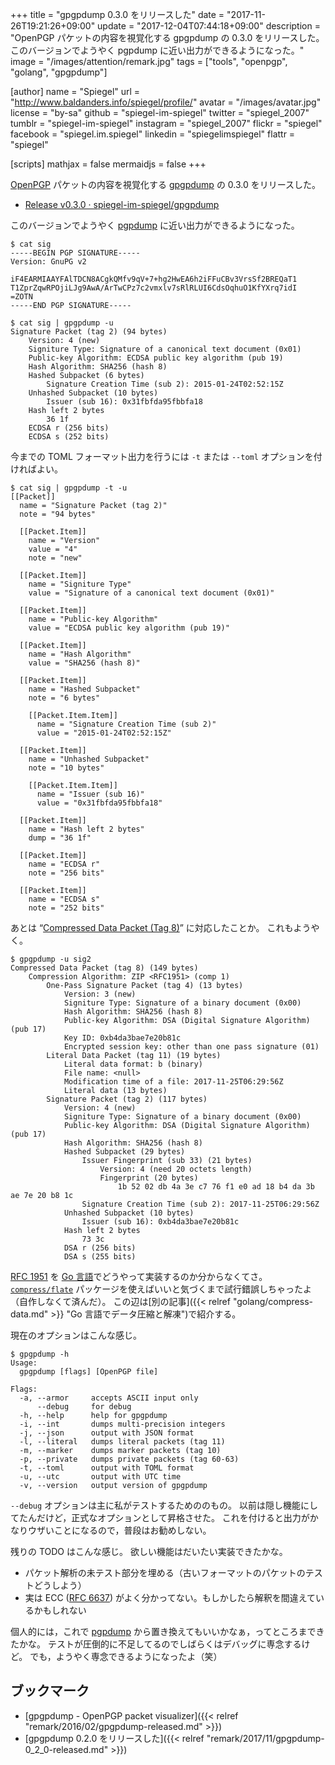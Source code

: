 +++
title = "gpgpdump 0.3.0 をリリースした"
date =  "2017-11-26T19:21:26+09:00"
update =  "2017-12-04T07:44:18+09:00"
description = "OpenPGP パケットの内容を視覚化する gpgpdump の 0.3.0 をリリースした。このバージョンでようやく pgpdump に近い出力ができるようになった。"
image = "/images/attention/remark.jpg"
tags = ["tools", "openpgp", "golang", "gpgpdump"]

[author]
  name      = "Spiegel"
  url       = "http://www.baldanders.info/spiegel/profile/"
  avatar    = "/images/avatar.jpg"
  license   = "by-sa"
  github    = "spiegel-im-spiegel"
  twitter   = "spiegel_2007"
  tumblr    = "spiegel-im-spiegel"
  instagram = "spiegel_2007"
  flickr    = "spiegel"
  facebook  = "spiegel.im.spiegel"
  linkedin  = "spiegelimspiegel"
  flattr    = "spiegel"

[scripts]
  mathjax = false
  mermaidjs = false
+++

[OpenPGP] パケットの内容を視覚化する [gpgpdump] の 0.3.0 をリリースした。

- [Release v0.3.0 · spiegel-im-spiegel/gpgpdump](https://github.com/spiegel-im-spiegel/gpgpdump/releases/tag/v0.3.0)

このバージョンでようやく [pgpdump] に近い出力ができるようになった。

```text
$ cat sig
-----BEGIN PGP SIGNATURE-----
Version: GnuPG v2

iF4EARMIAAYFAlTDCN8ACgkQMfv9qV+7+hg2HwEA6h2iFFuCBv3VrsSf2BREQaT1
T1ZprZqwRPOjiLJg9AwA/ArTwCPz7c2vmxlv7sRlRLUI6CdsOqhuO1KfYXrq7idI
=ZOTN
-----END PGP SIGNATURE-----

$ cat sig | gpgpdump -u
Signature Packet (tag 2) (94 bytes)
    Version: 4 (new)
    Signiture Type: Signature of a canonical text document (0x01)
    Public-key Algorithm: ECDSA public key algorithm (pub 19)
    Hash Algorithm: SHA256 (hash 8)
    Hashed Subpacket (6 bytes)
        Signature Creation Time (sub 2): 2015-01-24T02:52:15Z
    Unhashed Subpacket (10 bytes)
        Issuer (sub 16): 0x31fbfda95fbbfa18
    Hash left 2 bytes
        36 1f
    ECDSA r (256 bits)
    ECDSA s (252 bits)
```

今までの TOML フォーマット出力を行うには `-t` または `--toml` オプションを付ければよい。

```text
$ cat sig | gpgpdump -t -u
[[Packet]]
  name = "Signature Packet (tag 2)"
  note = "94 bytes"

  [[Packet.Item]]
    name = "Version"
    value = "4"
    note = "new"

  [[Packet.Item]]
    name = "Signiture Type"
    value = "Signature of a canonical text document (0x01)"

  [[Packet.Item]]
    name = "Public-key Algorithm"
    value = "ECDSA public key algorithm (pub 19)"

  [[Packet.Item]]
    name = "Hash Algorithm"
    value = "SHA256 (hash 8)"

  [[Packet.Item]]
    name = "Hashed Subpacket"
    note = "6 bytes"

    [[Packet.Item.Item]]
      name = "Signature Creation Time (sub 2)"
      value = "2015-01-24T02:52:15Z"

  [[Packet.Item]]
    name = "Unhashed Subpacket"
    note = "10 bytes"

    [[Packet.Item.Item]]
      name = "Issuer (sub 16)"
      value = "0x31fbfda95fbbfa18"

  [[Packet.Item]]
    name = "Hash left 2 bytes"
    dump = "36 1f"

  [[Packet.Item]]
    name = "ECDSA r"
    note = "256 bits"

  [[Packet.Item]]
    name = "ECDSA s"
    note = "252 bits"
```

あとは “[Compressed Data Packet (Tag 8)](https://tools.ietf.org/html/rfc4880#section-5.6)” に対応したことか。
これもようやく。

```text
$ gpgpdump -u sig2
Compressed Data Packet (tag 8) (149 bytes)
    Compression Algorithm: ZIP <RFC1951> (comp 1)
        One-Pass Signature Packet (tag 4) (13 bytes)
            Version: 3 (new)
            Signiture Type: Signature of a binary document (0x00)
            Hash Algorithm: SHA256 (hash 8)
            Public-key Algorithm: DSA (Digital Signature Algorithm) (pub 17)
            Key ID: 0xb4da3bae7e20b81c
            Encrypted session key: other than one pass signature (01)
        Literal Data Packet (tag 11) (19 bytes)
            Literal data format: b (binary)
            File name: <null>
            Modification time of a file: 2017-11-25T06:29:56Z
            Literal data (13 bytes)
        Signature Packet (tag 2) (117 bytes)
            Version: 4 (new)
            Signiture Type: Signature of a binary document (0x00)
            Public-key Algorithm: DSA (Digital Signature Algorithm) (pub 17)
            Hash Algorithm: SHA256 (hash 8)
            Hashed Subpacket (29 bytes)
                Issuer Fingerprint (sub 33) (21 bytes)
                    Version: 4 (need 20 octets length)
                    Fingerprint (20 bytes)
                        1b 52 02 db 4a 3e c7 76 f1 e0 ad 18 b4 da 3b ae 7e 20 b8 1c
                Signature Creation Time (sub 2): 2017-11-25T06:29:56Z
            Unhashed Subpacket (10 bytes)
                Issuer (sub 16): 0xb4da3bae7e20b81c
            Hash left 2 bytes
                73 3c
            DSA r (256 bits)
            DSA s (255 bits)
```

[RFC 1951] を [Go 言語]でどうやって実装するのか分からなくてさ。
[`compress/flate`] パッケージを使えばいいと気づくまで試行錯誤しちゃったよ（自作しなくて済んだ）。
この辺は[別の記事]({{< relref "golang/compress-data.md" >}} "Go 言語でデータ圧縮と解凍")で紹介する。

現在のオプションはこんな感じ。

```text
$ gpgpdump -h
Usage:
  gpgpdump [flags] [OpenPGP file]

Flags:
  -a, --armor     accepts ASCII input only
      --debug     for debug
  -h, --help      help for gpgpdump
  -i, --int       dumps multi-precision integers
  -j, --json      output with JSON format
  -l, --literal   dumps literal packets (tag 11)
  -m, --marker    dumps marker packets (tag 10)
  -p, --private   dumps private packets (tag 60-63)
  -t, --toml      output with TOML format
  -u, --utc       output with UTC time
  -v, --version   output version of gpgpdump
```

`--debug` オプションは主に私がテストするためののもの。
以前は隠し機能にしてたんだけど，正式なオプションとして昇格させた。
これを付けると出力がかなりウザいことになるので，普段はお勧めしない。

残りの TODO はこんな感じ。
欲しい機能はだいたい実装できたかな。

- パケット解析の未テスト部分を埋める（古いフォーマットのパケットのテストどうしよう）
- 実は ECC ([RFC 6637]) がよく分かってない。もしかしたら解釈を間違えているかもしれない

個人的には，これで [pgpdump] から置き換えてもいいかなぁ，ってところまできたかな。
テストが圧倒的に不足してるのでしばらくはデバッグに専念するけど。
でも，ようやく専念できるようになったよ（笑）

## ブックマーク

- [gpgpdump - OpenPGP packet visualizer]({{< relref "remark/2016/02/gpgpdump-released.md" >}})
- [gpgpdump 0.2.0 をリリースした]({{< relref "remark/2017/11/gpgpdump-0_2_0-released.md" >}})

[gpgpdump]: https://github.com/spiegel-im-spiegel/gpgpdump "spiegel-im-spiegel/gpgpdump: OpenPGP packet visualizer"
[pgpdump]: http://www.mew.org/~kazu/proj/pgpdump/ "pgpdump"
[TOML]: https://github.com/toml-lang/toml "toml-lang/toml: Tom's Obvious, Minimal Language"
[JSON]: https://tools.ietf.org/html/rfc7159 "RFC 7159 - The JavaScript Object Notation (JSON) Data Interchange Format"
[RFC 4880]: https://tools.ietf.org/html/rfc4880 "RFC 4880 - OpenPGP Message Format"
[RFC 5581]: https://tools.ietf.org/html/rfc5581 "RFC 5581 - The Camellia Cipher in OpenPGP"
[RFC 6637]: https://tools.ietf.org/html/rfc6637 "RFC 6637 - Elliptic Curve Cryptography (ECC) in OpenPGP"
[RFC 1951]: https://tools.ietf.org/html/rfc1951 "RFC 1951 - DEFLATE Compressed Data Format Specification version 1.3"
[`compress/flate`]: https://golang.org/pkg/compress/flate/ "flate - The Go Programming Language"
[OpenPGP]: http://openpgp.org/
[Go 言語]: https://golang.org/ "The Go Programming Language"
